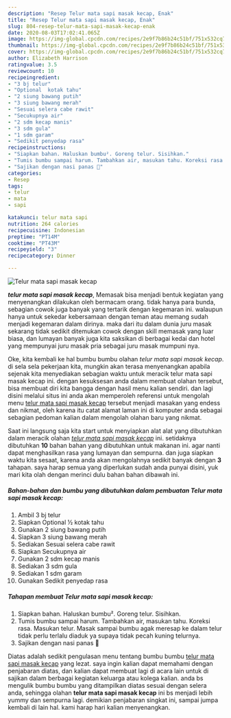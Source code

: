 ```yaml
---
description: "Resep Telur mata sapi masak kecap, Enak"
title: "Resep Telur mata sapi masak kecap, Enak"
slug: 804-resep-telur-mata-sapi-masak-kecap-enak
date: 2020-08-03T17:02:41.065Z
image: https://img-global.cpcdn.com/recipes/2e9f7b86b24c51bf/751x532cq70/telur-mata-sapi-masak-kecap-foto-resep-utama.jpg
thumbnail: https://img-global.cpcdn.com/recipes/2e9f7b86b24c51bf/751x532cq70/telur-mata-sapi-masak-kecap-foto-resep-utama.jpg
cover: https://img-global.cpcdn.com/recipes/2e9f7b86b24c51bf/751x532cq70/telur-mata-sapi-masak-kecap-foto-resep-utama.jpg
author: Elizabeth Harrison
ratingvalue: 3.5
reviewcount: 10
recipeingredient:
- "3 bj telur"
- "Optional  kotak tahu"
- "2 siung bawang putih"
- "3 siung bawang merah"
- "Sesuai selera cabe rawit"
- "Secukupnya air"
- "2 sdm kecap manis"
- "3 sdm gula"
- "1 sdm garam"
- "Sedikit penyedap rasa"
recipeinstructions:
- "Siapkan bahan. Haluskan bumbu². Goreng telur. Sisihkan."
- "Tumis bumbu sampai harum. Tambahkan air, masukan tahu. Koreksi rasa. Masukan telur. Masak sampai bumbu agak meresap ke dalam telur tidak perlu terlalu diaduk ya supaya tidak pecah kuning telurnya."
- "Sajikan dengan nasi panas 💙"
categories:
- Resep
tags:
- telur
- mata
- sapi

katakunci: telur mata sapi 
nutrition: 264 calories
recipecuisine: Indonesian
preptime: "PT14M"
cooktime: "PT43M"
recipeyield: "3"
recipecategory: Dinner

---
```



![Telur mata sapi masak kecap](https://img-global.cpcdn.com/recipes/2e9f7b86b24c51bf/751x532cq70/telur-mata-sapi-masak-kecap-foto-resep-utama.jpg)

<b><i>telur mata sapi masak kecap</i></b>, Memasak bisa menjadi bentuk kegiatan yang menyenangkan dilakukan oleh bermacam orang. tidak hanya para bunda, sebagian cowok juga banyak yang tertarik dengan kegemaran ini. walaupun hanya untuk sekedar kebersamaan dengan teman atau memang sudah menjadi kegemaran dalam dirinya. maka dari itu dalam dunia juru masak sekarang tidak sedikit ditemukan cowok dengan skill memasak yang luar biasa, dan lumayan banyak juga kita saksikan di berbagai kedai dan hotel yang mempunyai juru masak pria sebagai juru masak mumpuni nya.

Oke, kita kembali ke hal bumbu bumbu olahan <i>telur mata sapi masak kecap</i>. di sela sela pekerjaan kita, mungkin akan terasa menyenangkan apabila sejenak kita menyediakan sebagian waktu untuk meracik telur mata sapi masak kecap ini. dengan kesuksesan anda dalam membuat olahan tersebut, bisa membuat diri kita bangga dengan hasil menu kalian sendiri. dan lagi disini melalui situs ini anda akan memperoleh referensi untuk mengolah menu <u>telur mata sapi masak kecap</u> tersebut menjadi masakan yang endess dan nikmat, oleh karena itu catat alamat laman ini di komputer anda sebagai sebagian pedoman kalian dalam mengolah olahan baru yang nikmat.




Saat ini langsung saja kita start untuk menyiapkan alat alat yang dibutuhkan dalam meracik olahan <u><i>telur mata sapi masak kecap</i></u> ini. setidaknya dibutuhkan <b>10</b> bahan bahan yang dibutuhkan untuk makanan ini. agar nanti dapat menghasilkan rasa yang lumayan dan sempurna. dan juga siapkan waktu kita sesaat, karena anda akan mengolahnya sedikit banyak dengan <b>3</b> tahapan. saya harap semua yang diperlukan sudah anda punyai disini, yuk mari kita olah dengan merinci dulu bahan bahan dibawah ini.

<!--inarticleads1-->

##### Bahan-bahan dan bumbu yang dibutuhkan dalam pembuatan Telur mata sapi masak kecap:

1. Ambil 3 bj telur
1. Siapkan Optional ½ kotak tahu
1. Gunakan 2 siung bawang putih
1. Siapkan 3 siung bawang merah
1. Sediakan Sesuai selera cabe rawit
1. Siapkan Secukupnya air
1. Gunakan 2 sdm kecap manis
1. Sediakan 3 sdm gula
1. Sediakan 1 sdm garam
1. Gunakan Sedikit penyedap rasa




<!--inarticleads2-->

##### Tahapan membuat Telur mata sapi masak kecap:

1. Siapkan bahan. Haluskan bumbu². Goreng telur. Sisihkan.
1. Tumis bumbu sampai harum. Tambahkan air, masukan tahu. Koreksi rasa. Masukan telur. Masak sampai bumbu agak meresap ke dalam telur tidak perlu terlalu diaduk ya supaya tidak pecah kuning telurnya.
1. Sajikan dengan nasi panas 💙




Diatas adalah sedikit pengulasan menu tentang bumbu bumbu <u>telur mata sapi masak kecap</u> yang lezat. saya ingin kalian dapat memahami dengan penjabaran diatas, dan kalian dapat membuat lagi di acara lain untuk di sajikan dalam berbagai kegiatan keluarga atau kolega kalian. anda bs mengulik bumbu bumbu yang ditampilkan diatas sesuai dengan selera anda, sehingga olahan <b>telur mata sapi masak kecap</b> ini bs menjadi lebih yummy dan sempurna lagi. demikian penjabaran singkat ini, sampai jumpa kembali di lain hal. kami harap hari kalian menyenangkan.
